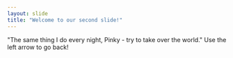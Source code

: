 ```yaml
---
layout: slide
title: "Welcome to our second slide!"
---
```

"The same thing I do every night, Pinky - try to take over the world."
Use the left arrow to go back!
